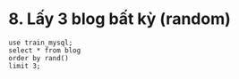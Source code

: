 # 8. Lấy 3 blog bất kỳ (random)
```mysql
use train_mysql;
select * from blog  
order by rand()
limit 3;
```
